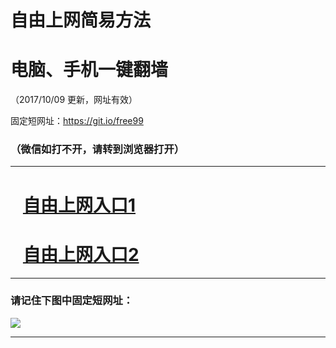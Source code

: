 ﻿# 自由上网简易方法

# 电脑、手机一键翻墙

（2017/10/09 更新，网址有效）

固定短网址：https://git.io/free99

### （微信如打不开，请转到浏览器打开）


***





# &nbsp;&nbsp; <a href="http://ft945323308.fwq-tz-1001.info/fwqtz01.html?t=100900130708 " target="_blank">自由上网入口1</a>
# &nbsp;&nbsp; <a href="http://ft1481128849.fwq-tz-1002.info/fwqtz02.html?t=10090018052 " target="_blank">自由上网入口2</a>
***

### 请记住下图中固定短网址：

<img src="https://s3-us-west-2.amazonaws.com/fwq-1001/yjfq-20170905okok.png" /> 


***

